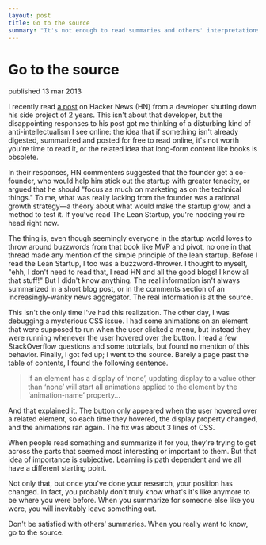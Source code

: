 ```yaml
---
layout: post
title: Go to the source
summary: "It's not enough to read summaries and others' interpretations. Go to the source."
---
```


# Go to the source

<span class="pubdate">published 13 mar 2013</span>

I recently read [a post][the_post] on Hacker News (HN) from a developer shutting down his
side project of 2 years. This isn't about that developer, but the disappointing responses
to his post got me thinking of a
disturbing kind of anti-intellectualism I see online: the idea that if something isn't
already digested, summarized and posted for free to read online, it's not worth
you're time to read it, or the related idea that long-form content like books is obsolete.

In their responses, HN commenters suggested that the founder get a co-founder, who would
help him stick out the startup with greater tenacity, or argued that he should "focus
as much on marketing as on the technical things." To me, what was really lacking from
the founder was a rational growth strategy—a theory about what would make the startup
grow, and a method to test it. If you've read The Lean Startup, you're nodding you're
head right now.

The thing is, even though seemingly everyone in the startup world loves to throw around
buzzwords from that book like MVP and pivot, no one in that thread made any mention of
the simple principle of the lean startup. Before I read the Lean
Startup, I too was a buzzword-thrower. I thought to myself, "ehh, I don't need to read
that, I read HN and all the good blogs! I know all that stuff!" But I didn't know anything.
The real information isn't always summarized in a short blog post, or in the comments section of an
increasingly-wanky news aggregator. The real information is at the source.

This isn't the only time I've had this realization. The other day, I was debugging a
mysterious CSS issue. I had some animations on an element that were supposed to run
when the user clicked a menu, but instead they were running whenever the user
hovered over the button. I read a few StackOverflow questions and some tutorials,
but found no mention of this behavior. Finally, I got fed up; I went to the source.
Barely a page past the table of contents, I found the following
sentence.

>  If an element has a display of ‘none’, updating display to a value other than ‘none’
>  will start all animations applied to the element by the ‘animation-name’ property…

And that explained it. The button only appeared when the user hovered over a related
element, so each time they hovered, the display property changed, and the animations
ran again. The fix was about 3 lines of CSS.

When people read something and summarize it for you, they're trying to get across the
parts that seemed most interesting or important to them. But that idea of importance is
subjective. Learning is path dependent and we all have a different starting point.

Not only that, but once you've done your research, your position has changed.
In fact, you probably don't truly know what's it's like anymore to be where you were before.
When you summarize for someone else like you were, you will inevitably leave
something out.

Don't be satisfied with others' summaries. When you really want to know, go to the source.


[the_post]: https://news.ycombinator.com/item?id=5282143
